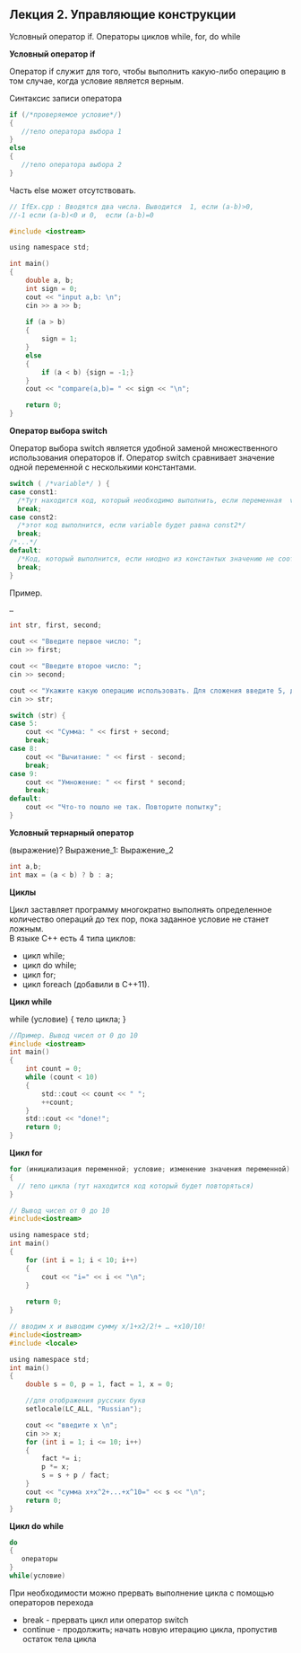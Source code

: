 ## Лекция 2.  Управляющие конструкции 

Условный оператор if. Операторы циклов while, for, do while


**Условный оператор if**

Оператор if служит для того, чтобы выполнить какую-либо операцию в том случае, когда условие является верным. 

Синтаксис записи оператора 

```C++
if (/*проверяемое условие*/)
{
   //тело оператора выбора 1
} 
else
{
   //тело оператора выбора 2
}
```

Часть else может отсутствовать. 
 
```C
// IfEx.cpp : Вводятся два числа. Выводится  1, если (a-b)>0, 
//-1 если (a-b)<0 и 0,  если (a-b)=0 

#include <iostream>

using namespace std;

int main()
{
	double a, b;
	int sign = 0;
	cout << "input a,b: \n";
	cin >> a >> b;
	
	if (a > b)
	{
		sign = 1;
	}
	else 
	{
		if (a < b) {sign = -1;}
	}
	cout << "compare(a,b)= " << sign << "\n";

	return 0;
}
```

**Оператор выбора switch**
 
Оператор выбора switch является удобной заменой множественного использования операторов if. Оператор switch сравнивает значение одной переменной с несколькими константами. 

```C
switch ( /*variable*/ ) {
case const1:
  /*Тут находится код, который необходимо выполнить, если переменная  variable будет равна const1*/
  break;
case const2:
  /*этот код выполнится, если variable будет равна const2*/
  break;
/*...*/
default:
  /*Код, который выполнится, если ниодно из константых значению не соответствует значение в переменной variable*/
  break;
}
```

Пример. 

```C
…

int str, first, second;

cout << "Введите первое число: "; 
cin >> first;

cout << "Введите второе число: "; 
cin >> second;

cout << "Укажите какую операцию использовать. Для сложения введите 5, для вычитания - 8, для умножения - 9";
cin >> str;

switch (str) {
case 5:
	cout << "Сумма: " << first + second;
	break;
case 8:
	cout << "Вычитание: " << first - second;
	break;
case 9:
	cout << "Умножение: " << first * second;
	break;
default:
	cout << "Что-то пошло не так. Повторите попытку";
}

```

**Условный тернарный оператор**

(выражение)? Выражение_1: Выражение_2

```C
int a,b; 
int max = (a < b) ? b : a;
```

**Циклы**

Цикл заставляет программу многократно выполнять определенное количество операций до тех пор, пока заданное условие не станет ложным.  
В языке C++ есть 4 типа циклов:
-	цикл while;
-	цикл do while;
-	цикл for;
-	цикл foreach (добавили в C++11).


**Цикл while**

while (условие)
{
    тело цикла;
}

```C
//Пример. Вывод чисел от 0 до 10
#include <iostream>
int main()
{
	int count = 0;
	while (count < 10)
	{
		std::cout << count << " ";
		++count;
	}
	std::cout << "done!";
	return 0;
}
```

**Цикл for**

```C
for (инициализация переменной; условие; изменение значения переменной) 
{
  // тело цикла (тут находится код который будет повторяться)
}
```


```C 
// Вывод чисел от 0 до 10
#include<iostream>

using namespace std;
int main()
{
	for (int i = 1; i < 10; i++)
	{
		cout << "i=" << i << "\n";
	}
	
	return 0;
}
```


```C 
// вводим x и выводим сумму x/1+x2/2!+ … +x10/10!
#include<iostream>
#include <locale>

using namespace std;
int main()
{
	double s = 0, p = 1, fact = 1, x = 0;

	//для отображения русских букв
	setlocale(LC_ALL, "Russian");

	cout << "введите x \n";
	cin >> x;
	for (int i = 1; i <= 10; i++)
	{
		fact *= i;
		p *= x;
		s = s + p / fact;
	}
	cout << "сумма x+x^2+...+x^10=" << s << "\n";
	return 0;
}
```

**Цикл do while**

```C
do 
{ 
   операторы
} 
while(условие)
```

При необходимости можно прервать выполнение цикла с помощью операторов перехода
- break      -  прервать цикл или оператор switch
- continue  - продолжить; начать новую итерацию цикла, пропустив остаток тела цикла


